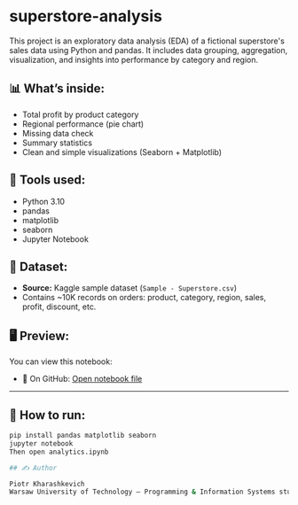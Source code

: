 # superstore-analysis

This project is an exploratory data analysis (EDA) of a fictional superstore's sales data using Python and pandas. It includes data grouping, aggregation, visualization, and insights into performance by category and region.

## 📊 What’s inside:

- Total profit by product category
- Regional performance (pie chart)
- Missing data check
- Summary statistics
- Clean and simple visualizations (Seaborn + Matplotlib)

## 🔧 Tools used:

- Python 3.10
- pandas
- matplotlib
- seaborn
- Jupyter Notebook

## 📁 Dataset:

- **Source:** Kaggle sample dataset (`Sample - Superstore.csv`)
- Contains ~10K records on orders: product, category, region, sales, profit, discount, etc.

## 🖥️ Preview:

You can view this notebook:
- 📘 On GitHub: [Open notebook file](./analytics.ipynb)

---

## 📌 How to run:

```bash
pip install pandas matplotlib seaborn
jupyter notebook
Then open analytics.ipynb

## ✍️ Author

Piotr Kharashkevich
Warsaw University of Technology — Programming & Information Systems student